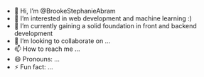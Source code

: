 - 👋 Hi, I’m @BrookeStephanieAbram
- 👀 I’m interested in web development and machine learning :)
- 🌱 I’m currently gaining a solid foundation in front and backend development
- 💞️ I’m looking to collaborate on ...
- 📫 How to reach me ...
- 😄 Pronouns: ...
- ⚡ Fun fact: ...

<!---
BrookeStephanieAbram/BrookeStephanieAbram is a ✨ special ✨ repository because its `README.md` (this file) appears on your GitHub profile.
You can click the Preview link to take a look at your changes.
--->

